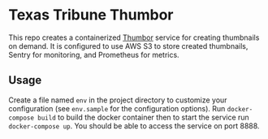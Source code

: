 Texas Tribune Thumbor
=====================

This repo creates a containerized [Thumbor](http://thumbor.org/) service for creating thumbnails on demand. 
It is configured to use AWS S3 to store created thumbnails, Sentry for monitoring, and Prometheus for metrics.

## Usage
Create a file named `env` in the project directory to customize your configuration (see `env.sample` for the 
configuration options). Run `docker-compose build` to build the docker container then 
to start the service run `docker-compose up`. You should be able to access the service on
port 8888.

